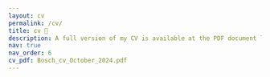 ```yaml
---
layout: cv
permalink: /cv/
title: cv 👣
description: A full version of my CV is available at the PDF document linked on the right.
nav: true
nav_order: 6
cv_pdf: Bosch_cv_October_2024.pdf
---
```

